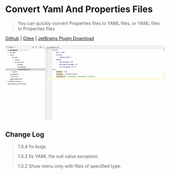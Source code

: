 # Convert Yaml And Properties Files

> You can quickly convert Properties files to YAML files, or YAML files to Properties files

[Github](https://github.com/chencn/ConvertYamlAndProperties)  |  [Gitee](https://gitee.com/xqchen/ConvertYamlAndProperties)  |  [JetBrains Plugin Download](https://plugins.jetbrains.com/plugin/13804-convert-yaml-and-properties-file)

![show.gif](images/show.gif)

## Change Log
>1.0.4  fix bugs.

>1.0.3  fix YAML file null value exception.

>1.0.2  Show menu only with files of specified type.